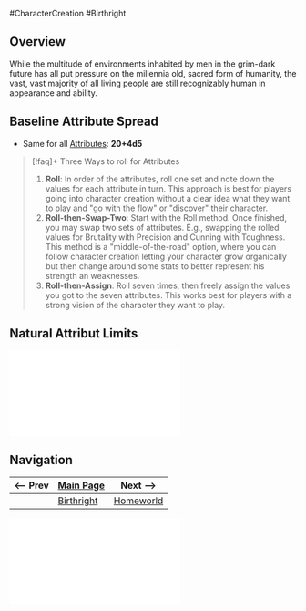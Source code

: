 #CharacterCreation #Birthright
## Overview
While the multitude of environments inhabited by men in the grim-dark future has all put pressure on the millennia old, sacred form of humanity, the vast, vast majority of all living people are still recognizably human in appearance and ability.

## Baseline Attribute Spread
* Same for all [Attributes](/CoreSystem/Attribute.md):  **20+4d5**
>[!faq]+ Three Ways to roll for Attributes
> 1. **Roll**: In order of the attributes, roll one set and note down the values for each attribute in turn. This approach is best for players going into character creation without a clear idea what they want to play and "go with the flow" or "discover" their character.
> 2. **Roll-then-Swap-Two**: Start with the Roll method. Once finished, you may swap two sets of attributes. E.g., swapping the rolled values for Brutality with Precision and Cunning with Toughness. This method is a "middle-of-the-road" option, where you can follow character creation letting your character grow organically but then change around some stats to better represent his strength an weaknesses.
> 3. **Roll-then-Assign**: Roll seven times, then freely assign the values you got to the seven attributes. This works best for players with a strong vision of the character they want to play.

## Natural Attribut Limits

![](</LifePath/Birthright/Human%20Limits.md>)

## Navigation

|<-- Prev | [Main Page](/LifePath/Life%20Path.md) | Next --> |
|---|---|---|
|  | [Birthright](/LifePath/Birthright/Birthright.md) | [Homeworld](/LifePath/Homeworld/Homeworld.md)
![Other Options](</LifePath/Birthright/List of Birthrights.md>)
